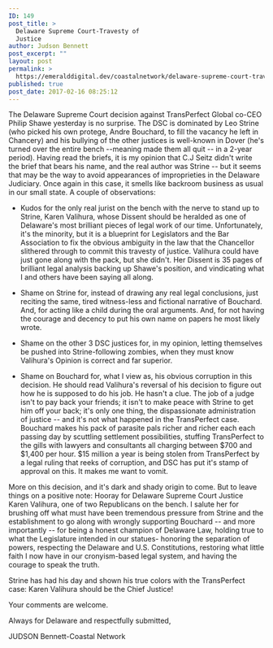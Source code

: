 ```yaml
---
ID: 149
post_title: >
  Delaware Supreme Court-Travesty of
  Justice
author: Judson Bennett
post_excerpt: ""
layout: post
permalink: >
  https://emeralddigital.dev/coastalnetwork/delaware-supreme-court-travesty-of-justice/
published: true
post_date: 2017-02-16 08:25:12
---
```

The Delaware Supreme Court decision against TransPerfect Global co-CEO Philip Shawe yesterday is no surprise. The DSC is dominated by Leo Strine (who picked his own protege, Andre Bouchard, to fill the vacancy he left in Chancery) and his bullying of the other justices is well-known in Dover (he's turned over the entire bench --meaning made them all quit -- in a 2-year period). Having read the briefs, it is my opinion that C.J Seitz didn't write the brief that bears his name, and the real author was Strine -- but it seems that may be the way to avoid appearances of improprieties in the Delaware Judiciary. Once again in this case, it smells like backroom business as usual in our small state. A couple of observations:<u></u><u></u>

* Kudos for the only real jurist on the bench with the nerve to stand up to Strine, Karen Valihura, whose Dissent should be heralded as one of Delaware's most brilliant pieces of legal work of our time. Unfortunately, it's the minority, but it is a blueprint for Legislators and the Bar Association to fix the obvious ambiguity in the law that the Chancellor slithered through to commit this travesty of justice. Valihura could have just gone along with the pack, but she didn't. Her Dissent is 35 pages of brilliant legal analysis backing up Shawe's position, and vindicating what I and others have been saying all along.<u></u><u></u>

* Shame on Strine for, instead of drawing any real legal conclusions, just reciting the same, tired witness-less and fictional narrative of Bouchard. And, for acting like a child during the oral arguments. And, for not having the courage and decency to put his own name on papers he most likely wrote.<u></u><u></u>

* Shame on the other 3 DSC justices for, in my opinion, letting themselves be pushed into Strine-following zombies, when they must know Valihura's Opinion is correct and far superior.<u></u><u></u>

* Shame on Bouchard for, what I view as, his obvious corruption in this decision. He should read Valihura's reversal of his decision to figure out how he is supposed to do his job. He hasn't a clue. The job of a judge isn't to pay back your friends; it isn't to make peace with Strine to get him off your back; it's only one thing, the dispassionate administration of justice -- and it's not what happened in the TransPerfect case. Bouchard makes his pack of parasite pals richer and richer each each passing day by scuttling settlement possibilities, stuffing TransPerfect to the gills with lawyers and consultants all charging between $700 and $1,400 per hour. $15 million a year is being stolen from TransPerfect by a legal ruling that reeks of corruption, and DSC has put it's stamp of approval on this. It makes me want to vomit.<u></u><u></u>

More on this decision, and it's dark and shady origin to come. But to leave things on a positive note: Hooray for Delaware Supreme Court Justice Karen Valihura, one of two Republicans on the bench. I salute her for brushing off what must have been tremendous pressure from Strine and the establishment to go along with wrongly supporting Bouchard -- and more importantly -- for being a honest champion of Delaware Law, holding true to what the Legislature intended in our statues- honoring the separation of powers, respecting the Delaware and U.S. Constitutions, restoring what little faith I now have in our cronyism-based legal system, and having the courage to speak the truth.<u></u><u></u>

Strine has had his day and shown his true colors with the TransPerfect case: Karen Valihura should be the Chief Justice!<u></u><u></u>

Your comments are welcome.<u></u><u></u>

Always for Delaware and respectfully submitted,<u></u><u></u>

JUDSON Bennett-Coastal Network